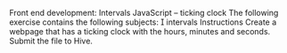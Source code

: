 Front end development: Intervals
JavaScript – ticking clock
The following exercise contains the following subjects:
 intervals
Instructions
Create a webpage that has a ticking clock with the hours, minutes and
seconds.
Submit the file to Hive.
